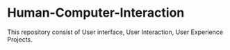 # Human-Computer-Interaction
This repository consist of User interface, User Interaction, User Experience Projects.

